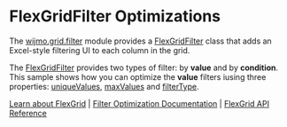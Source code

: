 FlexGridFilter Optimizations
============================

The [wijmo.grid.filter](https://www.grapecity.com/wijmo/api/modules/wijmo_grid_filter.html) module provides a [FlexGridFilter](https://www.grapecity.com/wijmo/api/classes/wijmo_grid_filter.flexgridfilter.html) class that adds
an Excel-style filtering UI to each column in the grid.

The [FlexGridFilter](https://www.grapecity.com/wijmo/api/classes/wijmo_grid_filter.flexgridfilter.html) provides two types of filter: by **value** and by **condition**.
This sample shows how you can optimize the **value** filters iusing three properties:
[uniqueValues](https://www.grapecity.com/wijmo/api/classes/wijmo_grid_filter.valuefilter.html#uniquevalues), [maxValues](https://www.grapecity.com/wijmo/api/classes/wijmo_grid_filter.valuefilter.html#maxvalues) and [filterType](https://www.grapecity.com/wijmo/api/enums/wijmo_grid_filter.filtertype.html).

[Learn about FlexGrid](https://www.grapecity.com/wijmo/flexgrid-javascript-data-grid) | [Filter Optimization Documentation](https://www.grapecity.com/wijmo/docs/Topics/Grid/Filtering/Optimizations) | [FlexGrid API Reference](https://www.grapecity.com/wijmo/api/classes/wijmo_grid.flexgrid.html)